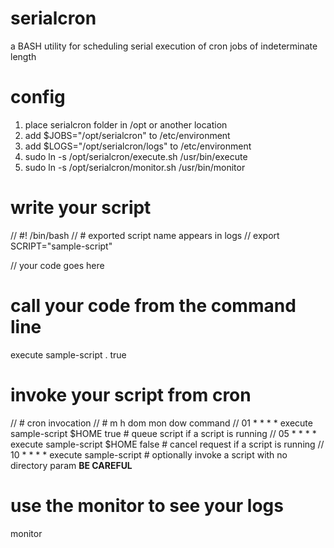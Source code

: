 # serialcron
a BASH utility for scheduling serial execution of cron jobs of indeterminate length

# config

1. place serialcron folder in /opt or another location
2. add $JOBS="/opt/serialcron" to /etc/environment
3. add $LOGS="/opt/serialcron/logs" to /etc/environment
4. sudo ln -s /opt/serialcron/execute.sh /usr/bin/execute
5. sudo ln -s /opt/serialcron/monitor.sh /usr/bin/monitor

# write your script

// #! /bin/bash
// # exported script name appears in logs
// export SCRIPT="sample-script"

// your code goes here

# call your code from the command line

execute sample-script . true

# invoke your script from cron

// # cron invocation
// # m h  dom mon dow   command
// 01 * * * * execute sample-script $HOME true  # queue script if a script is running
// 05 * * * * execute sample-script $HOME false # cancel request if a script is running
// 10 * * * * execute sample-script # optionally invoke a script with no directory param **BE CAREFUL**

# use the monitor to see your logs

monitor

